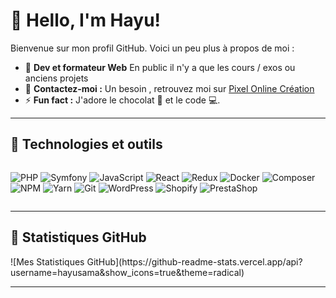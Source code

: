 # 👋 Hello, I'm Hayu!

Bienvenue sur mon profil GitHub. Voici un peu plus à propos de moi :

- 🔭 **Dev et formateur Web** En public il n'y a que les cours / exos ou anciens projets
- 💬 **Contactez-moi :** Un besoin , retrouvez moi sur [Pixel Online Création](https://www.pixel-online.fr)
- ⚡ **Fun fact :** J'adore le chocolat 🍫 et le code 💻.

---

## 🚀 Technologies et outils
<div style="display: flex; flex-wrap: wrap; gap: 10px;">

![PHP](https://img.shields.io/badge/PHP-777BB4?style=for-the-badge&logo=php&logoColor=white)
![Symfony](https://img.shields.io/badge/Symfony-000000?style=for-the-badge&logo=symfony&logoColor=white)
![JavaScript](https://img.shields.io/badge/JavaScript-F7DF1E?style=for-the-badge&logo=javascript&logoColor=black)
![React](https://img.shields.io/badge/React-61DAFB?style=for-the-badge&logo=react&logoColor=black)
![Redux](https://img.shields.io/badge/Redux-764ABC?style=for-the-badge&logo=redux&logoColor=white)
![Docker](https://img.shields.io/badge/Docker-2496ED?style=for-the-badge&logo=docker&logoColor=white)
![Composer](https://img.shields.io/badge/Composer-885630?style=for-the-badge&logo=composer&logoColor=white)
![NPM](https://img.shields.io/badge/NPM-CB3837?style=for-the-badge&logo=npm&logoColor=white)
![Yarn](https://img.shields.io/badge/Yarn-2C8EBB?style=for-the-badge&logo=yarn&logoColor=white)
![Git](https://img.shields.io/badge/Git-F05032?style=for-the-badge&logo=git&logoColor=white)
![WordPress](https://img.shields.io/badge/WordPress-21759B?style=for-the-badge&logo=wordpress&logoColor=white)
![Shopify](https://img.shields.io/badge/Shopify-7AB55C?style=for-the-badge&logo=shopify&logoColor=white)
![PrestaShop](https://img.shields.io/badge/PrestaShop-DF0067?style=for-the-badge&logo=prestashop&logoColor=white)

</div>

---

## 🌟 Statistiques GitHub
<div style="display: flex; flex-wrap: wrap; gap: 10px;">
![Mes Statistiques GitHub](https://github-readme-stats.vercel.app/api?username=hayusama&show_icons=true&theme=radical)
</div>

---

